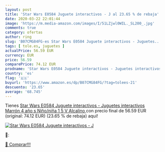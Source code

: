 ```yaml
---
layout: post
title: 'Star Wars E0584 Juguete interactivos - J al 23.65 % de rebaja'
date: 2020-03-22 22:01:44
image: 'https://m.media-amazon.com/images/I/51LZjwl0WIL._SL200_.jpg'
comments: true
category: ofertas
author: ring
slug: 'B07CMG84FG-es Star Wars E0584 Juguete interactivos - Juguetes...'
tags: [ tole.es, juguetes ]
actualPrice: 56.59 EUR
currency: EUR
price: 56.59
comparePrice: 74.12 EUR
prodname: 'Star Wars E0584 Juguete interactivos - Juguetes interactivos  Marrón   4 año s   Niño/niña  1 5 V  Alcalino '
country: 'es'
flag: '🇪🇸'
buyurl: 'https://www.amazon.es/dp/B07CMG84FG/?tag=tolees-21'
descuento: '23.65'
average: '68.745'
---
```


Tienes [Star Wars E0584 Juguete interactivos - Juguetes interactivos  Marrón   4 año s   Niño/niña  1 5 V  Alcalino ](https://www.amazon.es/dp/B07CMG84FG/?tag=tolees-21) con precio final de  56.59 EUR (original: 74.12 EUR) (23.65 %  de rebaja) aqui!

[![Star Wars E0584 Juguete interactivos - J](https://m.media-amazon.com/images/I/51LZjwl0WIL._SL200_.jpg)](https://www.amazon.es/dp/B07CMG84FG/?tag=tolees-21)

🔎:


[🛒 Comprar!!!](https://www.amazon.es/dp/B07CMG84FG/?tag=tolees-21)
